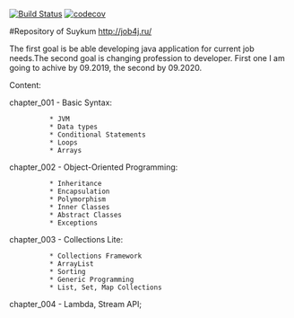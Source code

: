 [![Build Status](https://travis-ci.org/Suykum/job4j.svg?branch=master)](https://travis-ci.org/Suykum/job4j)
[![codecov](https://codecov.io/gh/Suykum/job4j/branch/master/graph/badge.svg)](https://codecov.io/gh/Suykum/job4j)

#Repository of Suykum
http://job4j.ru/

The first goal is be able developing java application for current job needs.The second goal is changing profession 
to developer. First one I am going to achive by 09.2019, the second by 09.2020.

Content:

chapter_001 - Basic Syntax:

              * JVM
              * Data types
              * Conditional Statements
              * Loops
              * Arrays
              
chapter_002 - Object-Oriented Programming:

              * Inheritance
              * Encapsulation
              * Polymorphism
              * Inner Classes
              * Abstract Classes
              * Exceptions

chapter_003 - Collections Lite:

              * Collections Framework
              * ArrayList
              * Sorting
              * Generic Programming
              * List, Set, Map Collections

chapter_004 - Lambda, Stream API;